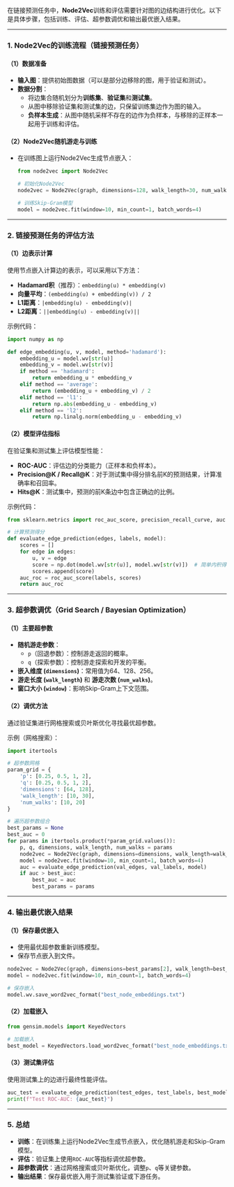 在链接预测任务中，**Node2Vec**训练和评估需要针对图的边结构进行优化。以下是具体步骤，包括训练、评估、超参数调优和输出最优嵌入结果。

---

### 1. **Node2Vec的训练流程（链接预测任务）**

#### （1）数据准备
- **输入图**：提供初始图数据（可以是部分边移除的图，用于验证和测试）。
- **数据分割**：
  - 将边集合随机划分为**训练集**、**验证集**和**测试集**。
  - 从图中移除验证集和测试集的边，只保留训练集边作为图的输入。
  - **负样本生成**：从图中随机采样不存在的边作为负样本，与移除的正样本一起用于训练和评估。

#### （2）Node2Vec随机游走与训练
- 在训练图上运行Node2Vec生成节点嵌入：
  ```python
  from node2vec import Node2Vec

  # 初始化Node2Vec
  node2vec = Node2Vec(graph, dimensions=128, walk_length=30, num_walks=200, workers=4)

  # 训练Skip-Gram模型
  model = node2vec.fit(window=10, min_count=1, batch_words=4)
  ```

---

### 2. **链接预测任务的评估方法**

#### （1）边表示计算
使用节点嵌入计算边的表示，可以采用以下方法：
- **Hadamard积**（推荐）：`embedding(u) * embedding(v)`
- **向量平均**：`(embedding(u) + embedding(v)) / 2`
- **L1距离**：`|embedding(u) - embedding(v)|`
- **L2距离**：`||embedding(u) - embedding(v)||`

示例代码：
```python
import numpy as np

def edge_embedding(u, v, model, method='hadamard'):
    embedding_u = model.wv[str(u)]
    embedding_v = model.wv[str(v)]
    if method == 'hadamard':
        return embedding_u * embedding_v
    elif method == 'average':
        return (embedding_u + embedding_v) / 2
    elif method == 'l1':
        return np.abs(embedding_u - embedding_v)
    elif method == 'l2':
        return np.linalg.norm(embedding_u - embedding_v)
```

#### （2）模型评估指标
在验证集和测试集上评估模型性能：
- **ROC-AUC**：评估边的分类能力（正样本和负样本）。
- **Precision@K / Recall@K**：对于测试集中得分排名前K的预测结果，计算准确率和召回率。
- **Hits@K**：测试集中，预测的前K条边中包含正确边的比例。

示例代码：
```python
from sklearn.metrics import roc_auc_score, precision_recall_curve, auc

# 计算预测得分
def evaluate_edge_prediction(edges, labels, model):
    scores = []
    for edge in edges:
        u, v = edge
        score = np.dot(model.wv[str(u)], model.wv[str(v)])  # 简单内积得分
        scores.append(score)
    auc_roc = roc_auc_score(labels, scores)
    return auc_roc
```

---

### 3. **超参数调优（Grid Search / Bayesian Optimization）**

#### （1）主要超参数
- **随机游走参数**：
  - `p`（回退参数）：控制游走返回的概率。
  - `q`（探索参数）：控制游走探索和开发的平衡。
- **嵌入维度 (`dimensions`)**：常用值为64、128、256。
- **游走长度 (`walk_length`)** 和 **游走次数 (`num_walks`)**。
- **窗口大小 (`window`)**：影响Skip-Gram上下文范围。

#### （2）调优方法
通过验证集进行网格搜索或贝叶斯优化寻找最优超参数。

示例（网格搜索）：
```python
import itertools

# 超参数网格
param_grid = {
    'p': [0.25, 0.5, 1, 2],
    'q': [0.25, 0.5, 1, 2],
    'dimensions': [64, 128],
    'walk_length': [10, 30],
    'num_walks': [10, 20]
}

# 遍历超参数组合
best_params = None
best_auc = 0
for params in itertools.product(*param_grid.values()):
    p, q, dimensions, walk_length, num_walks = params
    node2vec = Node2Vec(graph, dimensions=dimensions, walk_length=walk_length, num_walks=num_walks, p=p, q=q)
    model = node2vec.fit(window=10, min_count=1, batch_words=4)
    auc = evaluate_edge_prediction(val_edges, val_labels, model)
    if auc > best_auc:
        best_auc = auc
        best_params = params
```

---

### 4. **输出最优嵌入结果**

#### （1）保存最优嵌入
- 使用最优超参数重新训练模型。
- 保存节点嵌入到文件。
```python
node2vec = Node2Vec(graph, dimensions=best_params[2], walk_length=best_params[3], num_walks=best_params[4], p=best_params[0], q=best_params[1])
model = node2vec.fit(window=10, min_count=1, batch_words=4)

# 保存嵌入
model.wv.save_word2vec_format("best_node_embeddings.txt")
```

#### （2）加载嵌入
```python
from gensim.models import KeyedVectors

# 加载嵌入
best_model = KeyedVectors.load_word2vec_format("best_node_embeddings.txt")
```

#### （3）测试集评估
使用测试集上的边进行最终性能评估。
```python
auc_test = evaluate_edge_prediction(test_edges, test_labels, best_model)
print(f"Test ROC-AUC: {auc_test}")
```

---

### 5. **总结**
- **训练**：在训练集上运行Node2Vec生成节点嵌入，优化随机游走和Skip-Gram模型。
- **评估**：验证集上使用`ROC-AUC`等指标调优超参数。
- **超参数调优**：通过网格搜索或贝叶斯优化，调整`p`、`q`等关键参数。
- **输出结果**：保存最优嵌入用于测试集验证或下游任务。